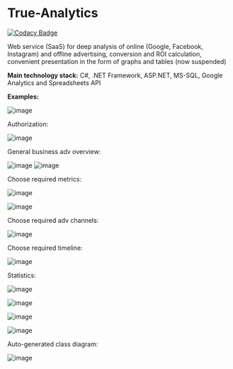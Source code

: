 # True-Analytics

[![Codacy Badge](https://app.codacy.com/project/badge/Grade/56f4bec908f847e0a7d7083a9c34932f)](https://www.codacy.com/gh/valerii-martell/True-Analytics/dashboard?utm_source=github.com&amp;utm_medium=referral&amp;utm_content=valerii-martell/True-Analytics&amp;utm_campaign=Badge_Grade)

Web service (SaaS) for deep analysis of online (Google, Facebook, Instagram) and offline advertising, conversion
and ROI calculation, convenient presentation in the form of graphs and tables (now suspended)

**Main technology stack:**
C#, .NET Framework, ASP.NET, MS-SQL, Google Analytics and Spreadsheets API

**Examples:**

![image](https://user-images.githubusercontent.com/19497575/161617347-cd4fed22-f40d-42c4-8944-72c2a848a8c8.png)

Authorization:

![image](https://user-images.githubusercontent.com/19497575/161616536-2447d4d4-ffaa-45d2-9a31-3e8beaefa0d6.png)

General business adv overview:

![image](https://user-images.githubusercontent.com/19497575/161616624-c111f546-b60b-4ca9-ac57-0c1c8a3d362e.png)
![image](https://user-images.githubusercontent.com/19497575/161617213-158a28a3-4c9a-4c8c-9737-632fba72aa81.png)


Choose required metrics:

![image](https://user-images.githubusercontent.com/19497575/161617005-601ea43c-b641-4763-8a8d-6653042bf9f0.png)

![image](https://user-images.githubusercontent.com/19497575/161617084-7ef19b36-f24e-4ac5-90a2-8a485d62b8dd.png)

Choose required adv channels:

![image](https://user-images.githubusercontent.com/19497575/161616729-f13c1cdf-d655-409a-bec6-4cc51c6c3fcf.png)

Choose required timeline:

![image](https://user-images.githubusercontent.com/19497575/161616947-a3bd798d-1bc9-4f77-8f2e-d8b7794efca0.png)

Statistics:

![image](https://user-images.githubusercontent.com/19497575/161617292-8ee0894e-2fd0-409c-a4c0-b2229bcf85f9.png)

![image](https://user-images.githubusercontent.com/19497575/161616820-da99509a-6e5a-4abd-a773-097a112c4e07.png)

![image](https://user-images.githubusercontent.com/19497575/161617252-d1e6a3bf-6eff-474f-a3f8-67d5d82e1b06.png)

![image](https://user-images.githubusercontent.com/19497575/161617492-a3a93174-58c8-41d2-89e0-64634b50db4a.png)

Auto-generated class diagram:

![image](https://user-images.githubusercontent.com/19497575/161617574-3683f325-1098-4230-832e-3306b439da16.png)



